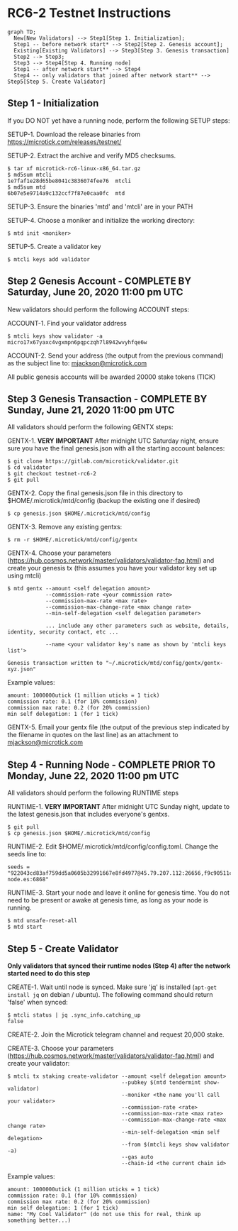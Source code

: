# RC6-2 Testnet Instructions

```mermaid
graph TD;
  New[New Validators] --> Step1[Step 1. Initialization];
  Step1 -- before network start* --> Step2[Step 2. Genesis account];
  Existing[Existing Validators] --> Step3[Step 3. Genesis transaction]
  Step2 --> Step3;
  Step3 --> Step4[Step 4. Running node]
  Step1 -- after network start** --> Step4
  Step4 -- only validators that joined after network start** --> Step5[Step 5. Create Validator]
```

## Step 1 - Initialization

If you DO NOT yet have a running node, perform the following SETUP steps:

SETUP-1. Download the release binaries from https://microtick.com/releases/testnet/

SETUP-2. Extract the archive and verify MD5 checksums.

```
$ tar xf microtick-rc6-linux-x86_64.tar.gz
$ md5sum mtcli
1e7faf1e28d65be8041c3836074fee76  mtcli
$ md5sum mtd
6b07e5e9714a9c132ccf7f87e0caa0fc  mtd
```

SETUP-3. Ensure the binaries 'mtd' and 'mtcli' are in your PATH

SETUP-4. Choose a moniker and initialize the working directory:

```
$ mtd init <moniker>
```

SETUP-5. Create a validator key

```
$ mtcli keys add validator
```

## Step 2 Genesis Account - COMPLETE BY Saturday, June 20, 2020 11:00 pm UTC

New validators should perform the following ACCOUNT steps:

ACCOUNT-1. Find your validator address

```
$ mtcli keys show validator -a
micro17x67yaxc4vgxmpn6pqpczqh7l8942wvyhfqe6w
```

ACCOUNT-2. Send your address (the output from the previous command) as the subject line to: mjackson@microtick.com

All public genesis accounts will be awarded 20000 stake tokens (TICK)

## Step 3 Genesis Transaction - COMPLETE BY Sunday, June 21, 2020 11:00 pm UTC

All validators should perform the following GENTX steps:

GENTX-1. **VERY IMPORTANT** After midnight UTC Saturday night, ensure sure you have the final genesis.json with all the starting account balances:

```
$ git clone https://gitlab.com/microtick/validator.git
$ cd validator
$ git checkout testnet-rc6-2
$ git pull
```

GENTX-2. Copy the final genesis.json file in this directory to $HOME/.microtick/mtd/config (backup the existing one if desired)

```
$ cp genesis.json $HOME/.microtick/mtd/config
```

GENTX-3. Remove any existing gentxs:

```
$ rm -r $HOME/.microtick/mtd/config/gentx
```

GENTX-4. Choose your parameters (https://hub.cosmos.network/master/validators/validator-faq.html) and create your genesis tx (this assumes you have your validator key set up using mtcli)

```
$ mtd gentx --amount <self delegation amount> 
            --commission-rate <your commission rate> 
            --commission-max-rate <max rate>
            --commission-max-change-rate <max change rate>
            --min-self-delegation <self delegation parameter>
            
            ... include any other parameters such as website, details, identity, security contact, etc ...
            
            --name <your validator key's name as shown by 'mtcli keys list'>
            
Genesis transaction written to "~/.microtick/mtd/config/gentx/gentx-xyz.json"
```

Example values:
```
amount: 1000000utick (1 million uticks = 1 tick)
commission rate: 0.1 (for 10% commission)
commission max rate: 0.2 (for 20% commission)
min self delegation: 1 (for 1 tick)
```

GENTX-5. Email your gentx file (the output of the previous step indicated by the filename in quotes on the last line) as an attachment to mjackson@microtick.com

## Step 4 - Running Node - COMPLETE PRIOR TO Monday, June 22, 2020 11:00 pm UTC

All validators should perform the following RUNTIME steps

RUNTIME-1. **VERY IMPORTANT** After midnight UTC Sunday night, update to the latest genesis.json that includes everyone's gentxs.

```
$ git pull
$ cp genesis.json $HOME/.microtick/mtd/config
```

RUNTIME-2. Edit $HOME/.microtick/mtd/config/config.toml. Change the seeds line to:

```
seeds = "922043cd83af759dd5a0605b32991667e8fd4977@45.79.207.112:26656,f9c90511c9fd061a6cb5111c86648603622384d0@microtick.spanish-node.es:6868"
```

RUNTIME-3. Start your node and leave it online for genesis time. You do not need to be present or awake at genesis time, as long as your node is running.

```
$ mtd unsafe-reset-all
$ mtd start
```

## Step 5 - Create Validator

**Only validators that synced their runtime nodes (Step 4) after the network started need to do this step**

CREATE-1. Wait until node is synced. Make sure 'jq' is installed (```apt-get install jq``` on debian / ubuntu). The following command should return 'false' when synced:

```
$ mtcli status | jq .sync_info.catching_up
false
```

CREATE-2. Join the Microtick telegram channel and request 20,000 stake.

CREATE-3. Choose your parameters (https://hub.cosmos.network/master/validators/validator-faq.html) and create your validator:

```
$ mtcli tx staking create-validator --amount <self delegation amount>
                                    --pubkey $(mtd tendermint show-validator)
                                    --moniker <the name you'll call your validator> 
                                    --commission-rate <rate>
                                    --commission-max-rate <max rate> 
                                    --commission-max-change-rate <max change rate> 
                                    --min-self-delegation <min self delegation>
                                    --from $(mtcli keys show validator -a)
                                    --gas auto
                                    --chain-id <the current chain id>
```

Example values:
```
amount: 1000000utick (1 million uticks = 1 tick)
commission rate: 0.1 (for 10% commission)
commission max rate: 0.2 (for 20% commission)
min self delegation: 1 (for 1 tick)
name: "My Cool Validator" (do not use this for real, think up something better...)
```
